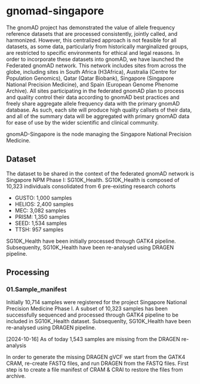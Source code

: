 # gnomad-singapore

The gnomAD project has demonstrated the value of allele frequency reference datasets that are processed consistently, jointly called, and harmonized. However, this centralized approach is not feasible for all datasets, as some data, particularly from historically marginalized groups, are restricted to specific environments for ethical and legal reasons. In order to incorporate these datasets into gnomAD, we have launched the Federated gnomAD network. This network includes sites from across the globe, including sites in South Africa (H3Africa), Australia (Centre for Population Genomics), Qatar (Qatar Biobank), Singapore (Singapore National Precision Medicine), and Spain (European Genome Phenome Archive). All sites participating in the federated gnomAD plan to process and quality control their data according to gnomAD best practices and freely share aggregate allele frequency data with the primary gnomAD database. As such, each site will produce high quality callsets of their data, and all of the summary data will be aggregated with primary gnomAD data for ease of use by the wider scientific and clinical community.

gnomAD-Singapore is the node managing the Singapore National Precision Medicine.

## Dataset

The dataset to be shared in the context of the federated gnomAD network is Singapore NPM Phase I: SG10K_Health.
SG10K_Health is composed of 10,323 individuals consolidated from 6 pre-existing research cohorts

- GUSTO: 1,000 samples
- HELIOS: 2,400 samples
- MEC: 3,082 samples
- PRISM: 1,350 samples
- SEED: 1,534 samples
- TTSH: 957 samples

SG10K_Health have been initially processed through GATK4 pipeline. Subsequenlty, SG10K_Health have been re-analysed using DRAGEN pipeline.

## Processing

### 01.Sample_manifest

Initially 10,714 samples were registered for the project Singapore National Precision Medicine Phase I.
 A subset of 10,323 samples has been successfully sequenced and processed through GATK4 pipeline to be included in SG10K_Health dataset.
 Subsequenlty, SG10K_Health have been re-analysed using DRAGEN pipeline.

 [2024-10-16] As of today 1,543 samples are missing from the DRAGEN re-analysis

 In order to generate the missing DRAGEN gVCF we start from the GATK4 CRAM, re-create FASTQ files, and run DRAGEN from the FASTQ files.
 First step is to create a file manifest of CRAM & CRAI to restore the files from archive.
